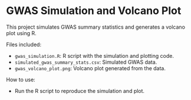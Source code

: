 # GWAS Simulation and Volcano Plot

This project simulates GWAS summary statistics and generates a volcano plot using R.

Files included:
- `gwas_simulation.R`: R script with the simulation and plotting code.
- `simulated_gwas_summary_stats.csv`: Simulated GWAS data.
- `gwas_volcano_plot.png`: Volcano plot generated from the data.

How to use:
- Run the R script to reproduce the simulation and plot.
